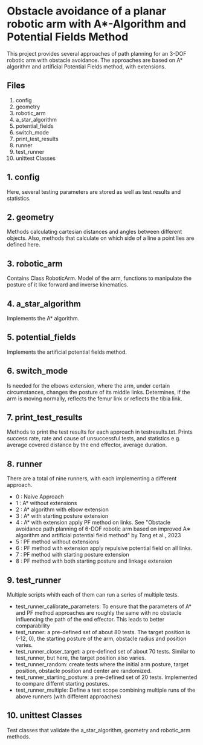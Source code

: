 # Obstacle avoidance of a planar robotic arm with A*-Algorithm and Potential Fields Method

This project provides several approaches of path planning for an 3-DOF robotic arm with obstacle avoidance. The approaches are based on A* algorithm and artificial Potential Fields method, with extensions. 

## Files
1. config
2. geometry
3. robotic_arm
4. a_star_algorithm
5. potential_fields
6. switch_mode
7. print_test_results
8. runner
9. test_runner
10. unittest Classes

## 1. config
Here, several testing parameters are stored as well as test results and statistics.

## 2. geometry
Methods calculating cartesian distances and angles between different objects. Also, methods that calculate on which side of a line a point lies are defined here.

## 3. robotic_arm
Contains Class RoboticArm. Model of the arm, functions to manipulate the posture of it like forward and inverse kinematics.

## 4. a_star_algorithm
Implements the A* algorithm.

## 5. potential_fields
Implements the artificial potential fields method.

## 6. switch_mode
Is needed for the elbows extension, where the arm, under certain circumstances, changes the posture of its middle links. Determines, if the arm is moving normally, reflects the femur link or reflects the tibia link.

## 7. print_test_results
Methods to print the test results for each approach in testresults.txt. Prints success rate, rate and cause of unsuccessful tests, and statistics e.g. average covered distance by the end effector, average duration.

## 8. runner
There are a total of nine runners, with each implementing a different approach.
- 0 : Naive Approach
- 1 : A* without extensions
- 2 : A* algorithm with elbow extension
- 3 : A* with starting posture extension
- 4 : A* with extension apply PF method on links. See "Obstacle avoidance path planning of 6-DOF robotic arm based on improved A∗ algorithm and artificial potential field method" by Tang et al., 2023
- 5 : PF method without extensions
- 6 : PF method with extension apply repulsive potential field on all links.
- 7 : PF method with starting posture extension
- 8 : PF method with both starting posture and linkage extension

## 9. test_runner
Multiple scripts whith each of them can run a series of multiple tests.
- test_runner_calibrate_parameters: To ensure that the parameters of A* and PF method approaches are roughly the same with no obstacle influencing the path of the end effector. This leads to better comparability
- test_runner: a pre-defined set of about 80 tests. The target position is (-12, 0), the starting posture of the arm, obstacle radius and position varies.
- test_runner_closer_target: a pre-defined set of about 70 tests. Similar to test_runner, but here, the target position also varies.
- test_runner_random: create tests where the initial arm posture, target position, obstacle position and center are randomized.
- test_runner_starting_posture: a pre-defined set of 20 tests. Implemented to compare differnt starting postures.
- test_runner_multiple: Define a test scope combining multiple runs of the above runners (with different approaches)

## 10. unittest Classes
Test classes that validate the a_star_algorithm, geometry and robotic_arm methods.




